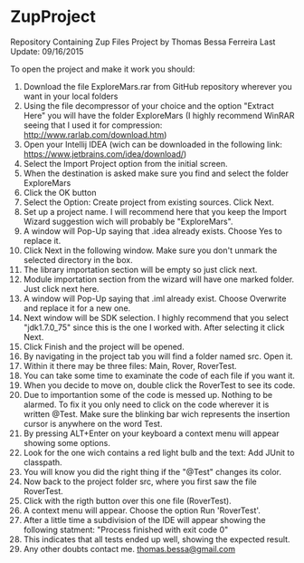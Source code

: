 # ZupProject
Repository Containing Zup Files
Project by Thomas Bessa Ferreira
Last Update: 09/16/2015

To open the project and make it work you should:
  1. Download the file ExploreMars.rar from GitHub repository wherever you want in your local folders
  2. Using the file decompressor of your choice and the option "Extract Here" you will have the folder ExploreMars (I highly recommend WinRAR seeing that I used it for compression: http://www.rarlab.com/download.htm)
  3. Open your Intellij IDEA (wich can be downloaded in the following link: https://www.jetbrains.com/idea/download/)
  4. Select the Import Project option from the initial screen.
  5. When the destination is asked make sure you find and select the folder ExploreMars
  6. Click the OK button
  7. Select the Option: Create project from existing sources. Click Next.
  8. Set up a project name. I will recommend here that you keep the Import Wizard suggestion wich will probably be "ExploreMars".
  9. A window will Pop-Up saying that .idea already exists. Choose Yes to replace it.
  10. Click Next in the following window. Make sure you don't unmark the selected directory in the box.
  11. The library importation section will be empty so just click next.
  12. Module importation section from the wizard will have one marked folder. Just click next here.
  13. A window will Pop-Up saying that .iml already exist. Choose Overwrite and replace it for a new one.
  14. Next window will be SDK selection. I highly recommend that you select "jdk1.7.0_75" since this is the one I worked with. After selecting it click Next.
  15. Click Finish and the project will be opened.
  16. By navigating in the project tab you will find a folder named src. Open it.
  17. Within it there may be three files: Main, Rover, RoverTest.
  18. You can take some time to examinate the code of each file if you want it.
  19. When you decide to move on, double click the RoverTest to see its code.
  20. Due to importantion some of the code is messed up. Nothing to be alarmed. To fix it you only need to click on the code wherever it is written @Test. Make sure the blinking bar wich represents the insertion cursor is anywhere on the word Test.
  21. By pressing ALT+Enter on your keyboard a context menu will appear showing some options.
  22. Look for the one wich contains a red light bulb and the text: Add JUnit to classpath.
  23. You will know you did the right thing if the "@Test" changes its color.
  24. Now back to the project folder src, where you first saw the file RoverTest.
  25. Click with the rigth button over this one file (RoverTest).
  26. A context menu will appear. Choose the option Run 'RoverTest'.
  27. After a little time a subdivision of the IDE will appear showing the following statment: "Process finished with exit code 0"
  28. This indicates that all tests ended up well, showing the expected result.
  29. Any other doubts contact me. thomas.bessa@gmail.com
